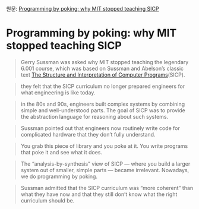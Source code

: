 원문: [Programming by poking: why MIT stopped teaching SICP](http://www.posteriorscience.net/?p=206)

# Programming by poking: why MIT stopped teaching SICP

> Gerry Sussman was asked why MIT stopped teaching the legendary 6.001 course, which was based on Sussman and Abelson’s classic text [The Structure and Interpretation of Computer Programs](https://mitpress.mit.edu/sicp/)(SICP).

> they felt that the SICP curriculum no longer prepared engineers for what engineering is like today.

> in the 80s and 90s, engineers built complex systems by combining simple and well-understood parts.
> The goal of SICP was to provide the abstraction language for reasoning about such systems.

> Sussman pointed out that engineers now routinely write code for complicated hardware that they don’t fully understand.

> You grab this piece of library and you poke at it. You write programs that poke it and see what it does.

> The “analysis-by-synthesis” view of SICP — where you build a larger system out of smaller, simple parts — became irrelevant. Nowadays, we do programming by poking.

> Sussman admitted that the SICP curriculum was “more coherent” than what they have now and that they still don’t know what the right curriculum should be.
